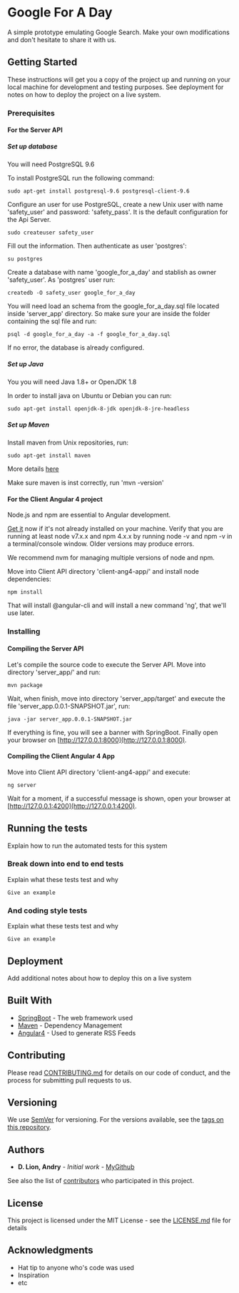 # Google For A Day

A simple prototype emulating Google Search. Make your own modifications and don't hesitate to share it with us.

## Getting Started

These instructions will get you a copy of the project up and running on your local machine for development and testing purposes. See deployment for notes on how to deploy the project on a live system.

### Prerequisites

#### For the Server API

##### Set up database
You will need PostgreSQL 9.6

To install PostgreSQL run the following command:

```
sudo apt-get install postgresql-9.6 postgresql-client-9.6 
```

Configure an user for use PostgreSQL, create a new Unix user with name 'safety_user' and password: 'safety_pass'. It is the default configuration for the Api Server.

```
sudo createuser safety_user
```

Fill out the information. Then authenticate as user 'postgres':

```
su postgres
```

Create a database with name 'google_for_a_day' and stablish as owner 'safety_user'. As 'postgres' user run:

```
createdb -O safety_user google_for_a_day
```

You will need load an schema from the google_for_a_day.sql file located inside 'server_app' directory. So make sure your are inside the folder containing the sql file and run:

```
psql -d google_for_a_day -a -f google_for_a_day.sql
```

If no error, the database is already configured.

##### Set up Java
You you will need Java 1.8+ or OpenJDK 1.8

In order to install java on Ubuntu or Debian you can run:

```
sudo apt-get install openjdk-8-jdk openjdk-8-jre-headless
```

##### Set up Maven
Install maven from Unix repositories, run:

```
sudo apt-get install maven
```

More details [here](https://www.mkyong.com/maven/how-to-install-maven-in-ubuntu/)

Make sure maven is inst correctly, run 'mvn -version'


#### For the Client Angular 4 project

Node.js and npm are essential to Angular development.

[Get it](https://nodejs.org/download/release/) now if it's not already installed on your machine.
Verify that you are running at least node v7.x.x and npm 4.x.x by running node -v and npm -v in a terminal/console window. Older versions may produce errors.

We recommend nvm for managing multiple versions of node and npm.

Move into Client API directory 'client-ang4-app/' and install node dependencies:

```npm install```

That will install @angular-cli and will install a new command 'ng', that we'll use later.

### Installing

#### Compiling the Server API
Let's compile the source code to execute the Server API. Move into directory 'server_app/' and run:

```
mvn package 
```

Wait, when finish, move into directory 'server_app/target' and execute the file 'server_app.0.0.1-SNAPSHOT.jar', run:

```java -jar server_app.0.0.1-SNAPSHOT.jar```

If everything is fine, you will see a banner with SpringBoot. Finally open your browser on [http://127.0.0.1:8000](http://127.0.0.1:8000).

#### Compiling the Client Angular 4 App

Move into Client API directory 'client-ang4-app/' and execute:

```ng server```

Wait for a moment, if a successful message is shown, open your browser at [http://127.0.0.1:4200](http://127.0.0.1:4200).

## Running the tests

Explain how to run the automated tests for this system

### Break down into end to end tests

Explain what these tests test and why

```
Give an example
```

### And coding style tests

Explain what these tests test and why

```
Give an example
```

## Deployment

Add additional notes about how to deploy this on a live system

## Built With

* [SpringBoot](http://www.dropwizard.io/1.0.2/docs/) - The web framework used
* [Maven](https://maven.apache.org/) - Dependency Management
* [Angular4](https://rometools.github.io/rome/) - Used to generate RSS Feeds

## Contributing

Please read [CONTRIBUTING.md](https://gist.github.com/PurpleBooth/b24679402957c63ec426) for details on our code of conduct, and the process for submitting pull requests to us.

## Versioning

We use [SemVer](http://semver.org/) for versioning. For the versions available, see the [tags on this repository](https://github.com/your/project/tags). 

## Authors

* **D. Lion, Andry** - *Initial work* - [MyGithub](https://github.com/addl)

See also the list of [contributors](https://github.com/your/project/contributors) who participated in this project.

## License

This project is licensed under the MIT License - see the [LICENSE.md](LICENSE.md) file for details

## Acknowledgments

* Hat tip to anyone who's code was used
* Inspiration
* etc
